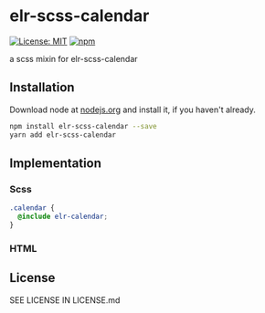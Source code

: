 # elr-scss-calendar

[![License: MIT](https://img.shields.io/badge/License-MIT-yellow.svg)](https://opensource.org/licenses/MIT)
[![npm](https://img.shields.io/npm/dm/elr-scss-calendar.svg?style=flat)](https://npmjs.com/package/elr-scss-calendar)

a scss mixin for elr-scss-calendar

## Installation

Download node at [nodejs.org](http://nodejs.org) and install it, if you haven't already.

```sh
npm install elr-scss-calendar --save
yarn add elr-scss-calendar
```

## Implementation

### Scss

```scss
.calendar {
  @include elr-calendar;
}
```

### HTML

## License

SEE LICENSE IN LICENSE.md
